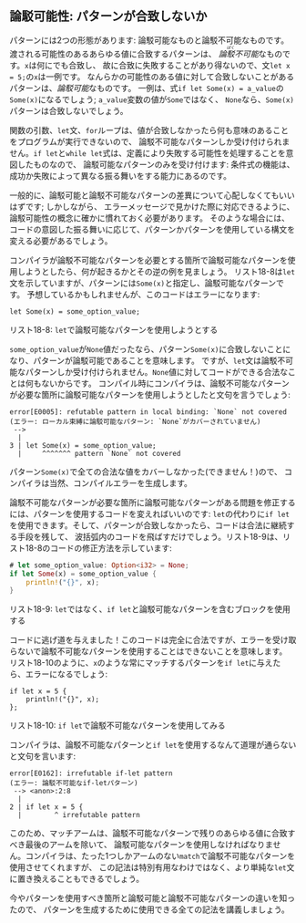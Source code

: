 <!-- ## Refutability: Whether a Pattern Might Fail to Match -->

## 論駁可能性: パターンが合致しないか

<!-- Patterns come in two forms: refutable and irrefutable. Patterns that will match -->
<!-- for any possible value passed are *irrefutable*. An example would be `x` in the -->
<!-- statement `let x = 5;` because `x` matches anything and therefore cannot fail -->
<!-- to match. Patterns that can fail to match for some possible value are -->
<!-- *refutable*. An example would be `Some(x)` in the expression `if let Some(x) = -->
<!-- a_value`; if the value in `a_value` variable is `None` rather than `Some`, the -->
<!-- `Some(x)` pattern would not match. -->

パターンには2つの形態があります: 論駁可能なものと論駁不可能なものです。渡される可能性のあるあらゆる値に合致するパターンは、
*論<ruby>駁<rp>(</rp><rt>ばく</rt><rp>)</rp></ruby>不可能*なものです。`x`は何にでも合致し、
故に合致に失敗することがあり得ないので、文`let x = 5;`の`x`は一例です。
なんらかの可能性のある値に対して合致しないことがあるパターンは、*論駁可能*なものです。
一例は、式`if let Some(x) = a_value`の`Some(x)`になるでしょう; `a_value`変数の値が`Some`ではなく、
`None`なら、`Some(x)`パターンは合致しないでしょう。

<!-- Function parameters, `let` statements, and `for` loops can only accept -->
<!-- irrefutable patterns, because the program cannot do anything meaningful when -->
<!-- values don’t match. The `if let` and `while let` expressions only accept -->
<!-- refutable patterns, because by definition they’re intended to handle possible -->
<!-- failure: the functionality of a conditional is in its ability to perform -->
<!-- differently depending on success or failure. -->

関数の引数、`let`文、`for`ループは、値が合致しなかったら何も意味のあることをプログラムが実行できないので、
論駁不可能なパターンしか受け付けられません。`if let`と`while let`式は、定義により失敗する可能性を処理することを意図したものなので、
論駁可能なパターンのみを受け付けます: 条件式の機能は、成功か失敗によって異なる振る舞いをする能力にあるのです。

<!-- In general, you shouldn’t have to worry about the distinction between refutable -->
<!-- and irrefutable patterns; however, you do need to be familiar with the concept -->
<!-- of refutability so you can respond when you see it in an error message. In -->
<!-- those cases, you’ll need to change either the pattern or the construct you’re -->
<!-- using the pattern with, depending on the intended behavior of the code. -->

一般的に、論駁可能と論駁不可能なパターンの差異について心配しなくてもいいはずです; しかしながら、
エラーメッセージで見かけた際に対応できるように、論駁可能性の概念に確かに慣れておく必要があります。
そのような場合には、コードの意図した振る舞いに応じて、パターンかパターンを使用している構文を変える必要があるでしょう。

<!-- Let’s look at an example of what happens when we try to use a refutable pattern -->
<!-- where Rust requires an irrefutable pattern and vice versa. Listing 18-8 shows a -->
<!-- `let` statement, but for the pattern we’ve specified `Some(x)`, a refutable -->
<!-- pattern. As you might expect, this code will error: -->

コンパイラが論駁不可能なパターンを必要とする箇所で論駁可能なパターンを使用しようとしたら、何が起きるかとその逆の例を見ましょう。
リスト18-8は`let`文を示していますが、パターンには`Some(x)`と指定し、論駁可能なパターンです。
予想しているかもしれませんが、このコードはエラーになります:

```rust,ignore
let Some(x) = some_option_value;
```

<!-- <span class="caption">Listing 18-8: Attempting to use a refutable pattern with -->
<!-- `let`</span> -->

<span class="caption">リスト18-8: `let`で論駁可能なパターンを使用しようとする</span>

<!-- If `some_option_value` was a `None` value, it would fail to match the pattern -->
<!-- `Some(x)`, meaning the pattern is refutable. However, the `let` statement can -->
<!-- only accept an irrefutable pattern because there is nothing valid the code can -->
<!-- do with a `None` value. At compile time, Rust will complain that we’ve tried to -->
<!-- use a refutable pattern where an irrefutable pattern is required: -->

`some_option_value`が`None`値だったなら、パターン`Some(x)`に合致しないことになり、パターンが論駁可能であることを意味します。
ですが、`let`文は論駁不可能なパターンしか受け付けられません。`None`値に対してコードができる合法なことは何もないからです。
コンパイル時にコンパイラは、論駁不可能なパターンが必要な箇所に論駁可能なパターンを使用しようとしたと文句を言うでしょう:

```text
error[E0005]: refutable pattern in local binding: `None` not covered
(エラー: ローカル束縛に論駁可能なパターン: `None`がカバーされていません)
 -->
  |
3 | let Some(x) = some_option_value;
  |     ^^^^^^^ pattern `None` not covered
```

<!-- Because we didn’t cover (and couldn’t cover!) every valid value with the -->
<!-- pattern `Some(x)`, Rust rightfully produces a compiler error. -->

パターン`Some(x)`で全ての合法な値をカバーしなかった(できません！)ので、
コンパイラは当然、コンパイルエラーを生成します。

<!-- To fix the problem where we have a refutable pattern where an irrefutable -->
<!-- pattern is needed, we can change the code that uses the pattern: instead of -->
<!-- using `let`, we can use `if let`. Then if the pattern doesn’t match, the code -->
<!-- will just skip the code in the curly brackets, giving it a way to continue -->
<!-- validly. Listing 18-9 shows how to fix the code in Listing 18-8: -->

論駁不可能なパターンが必要な箇所に論駁可能なパターンがある問題を修正するには、パターンを使用するコードを変えればいいのです:
`let`の代わりに`if let`を使用できます。そして、パターンが合致しなかったら、コードは合法に継続する手段を残して、
波括弧内のコードを飛ばすだけでしょう。リスト18-9は、リスト18-8のコードの修正方法を示しています:

```rust
# let some_option_value: Option<i32> = None;
if let Some(x) = some_option_value {
    println!("{}", x);
}
```

<!-- <span class="caption">Listing 18-9: Using `if let` and a block with refutable -->
<!-- patterns instead of `let`</span> -->

<span class="caption">リスト18-9: `let`ではなく、`if let`と論駁可能なパターンを含むブロックを使用する</span>

<!-- We’ve given the code an out! This code is perfectly valid, although it means we -->
<!-- cannot use an irrefutable pattern without receiving an error. If we give `if -->
<!-- let` a pattern that will always match, such as `x`, as shown in Listing 18-10, -->
<!-- it will error: -->

コードに逃げ道を与えました！このコードは完全に合法ですが、エラーを受け取らないで論駁不可能なパターンを使用することはできないことを意味します。
リスト18-10のように、`x`のような常にマッチするパターンを`if let`に与えたら、エラーになるでしょう:

```rust,ignore
if let x = 5 {
    println!("{}", x);
};
```

<!-- <span class="caption">Listing 18-10: Attempting to use an irrefutable pattern -->
<!-- with `if let`</span> -->

<span class="caption">リスト18-10: `if let`で論駁不可能なパターンを使用してみる</span>

<!-- Rust complains that it doesn’t make sense to use `if let` with an irrefutable -->
<!-- pattern: -->

コンパイラは、論駁不可能なパターンと`if let`を使用するなんて道理が通らないと文句を言います:

```text
error[E0162]: irrefutable if-let pattern
(エラー: 論駁不可能なif-letパターン)
 --> <anon>:2:8
  |
2 | if let x = 5 {
  |        ^ irrefutable pattern
```

<!-- For this reason, match arms must use refutable patterns, except for the last -->
<!-- arm, which should match any remaining values with an irrefutable pattern. Rust -->
<!-- allows us to use an irrefutable pattern in a `match` with only one arm, but -->
<!-- this syntax isn’t particularly useful and could be replaced with a simpler -->
<!-- `let` statement. -->

このため、マッチアームは、論駁不可能なパターンで残りのあらゆる値に合致すべき最後のアームを除いて、
論駁可能なパターンを使用しなければなりません。コンパイラは、たった1つしかアームのない`match`で論駁不可能なパターンを使用させてくれますが、
この記法は特別有用なわけではなく、より単純な`let`文に置き換えることもできるでしょう。

<!-- Now that you know where to use patterns and the difference between refutable -->
<!-- and irrefutable patterns, let’s cover all the syntax we can use to create -->
<!-- patterns. -->

今やパターンを使用すべき箇所と論駁可能と論駁不可能なパターンの違いを知ったので、
パターンを生成するために使用できる全ての記法を講義しましょう。
